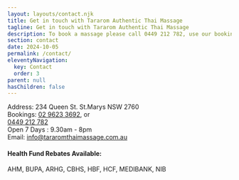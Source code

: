 ```yaml
---
layout: layouts/contact.njk
title: Get in touch with Tararom Authentic Thai Massage
tagline: Get in touch with Tararom Authentic Thai Massage
description: To book a massage please call 0449 212 782, use our booking page or email info@tararomthaimassage.com.au. Tararom Authentic Thai Massage is located at 234 Queen St. St.Marys NSW 2760
section: contact
date: 2024-10-05
permalink: /contact/
eleventyNavigation:
  key: Contact
  order: 3
parent: null
hasChildren: false
---
```




  

<p>Address: 234 Queen St. St.Marys NSW 2760<br>
Bookings: <a title="Call Tararom Authentic Thai Massage" href="tel:+61296233692">02 9623 3692</a>, or<br>
<a title="Call Tararom Authentic Thai Massage" href="tel:+61449212782">0449 212 782</a><br>Open 7 Days : 9.30am - 8pm<br>
Email: <a href="mailto:info@tararomthaimassage.com.au">info@tararomthaimassage.com.au</a></p>




<h4>Health Fund Rebates Available:</h4>
<p>AHM, BUPA, ARHG, CBHS, HBF, HCF, MEDIBANK, NIB</p>
